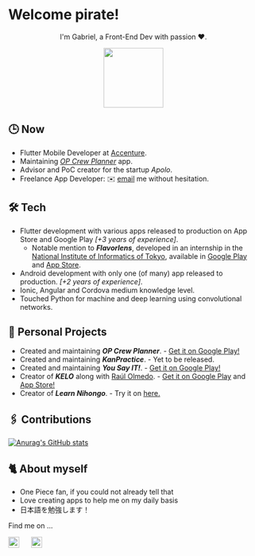 # Welcome pirate!

<p align="center">
I'm Gabriel, a Front-End Dev with passion ❤️.
</p>

<p align="center"><img src="https://media.giphy.com/media/7BW9U2cJPQZ0s/giphy.gif" width="120"></p>

## 🕒 Now

- Flutter Mobile Developer at [Accenture](https://www.accenture.com/).
- Maintaining *[OP Crew Planner](https://play.google.com/store/apps/details?id=com.gabr.garc.optcteams&hl=es&gl=US)* app.
- Advisor and PoC creator for the startup *Apolo*.
- Freelance App Developer: ✉️ [email](mailto:devgglop@gmail.com) me without hesitation.

## 🛠️ Tech

- Flutter development with various apps released to production on App Store and Google Play *[+3 years of experience]*. 
    - Notable mention to *__Flavorlens__*, developed in an internship in the [National Institute of Informatics of Tokyo](https://www.nii.ac.jp/en/), available in [Google Play](https://play.google.com/store/apps/details?id=com.nii.dev.flavorlens&gl=ES) and [App Store](https://apps.apple.com/es/app/flavorlens-2/id1554390787).
- Android development with only one (of many) app released to production. *[+2 years of experience]*.
- Ionic, Angular and Cordova medium knowledge level.
- Touched Python for machine and deep learning using convolutional networks.

## 👷 Personal Projects

- Created and maintaining *__OP Crew Planner__*. - [Get it on Google Play!](https://play.google.com/store/apps/details?id=com.gabr.garc.optcteams&hl=es&gl=US)
- Created and maintaining *__KanPractice__*. - Yet to be released.
- Created and maintaining *__You Say IT!__*. - [Get it on Google Play!](https://play.google.com/store/apps/details?id=com.gabr.garc.you_say_it&hl=es&gl=US)
- Creator of *__KELO__* along with [Raúl Olmedo](https://github.com/olmedocr). - [Get it on Google Play](https://play.google.com/store/apps/details?id=com.gabr.gabc.kelo&hl=es&gl=US) and [App Store!](https://apps.apple.com/au/app/kelo/id1559757993)
- Creator of *__Learn Nihongo__*. - Try it on [here.](https://learn-nihongo.web.app)

## 🖇️ Contributions

[![Anurag's GitHub stats](https://github-readme-stats.vercel.app/api?username=gabrielglbh)](https://github.com/anuraghazra/github-readme-stats)

## 🐈 About myself

- One Piece fan, if you could not already tell that
- Love creating apps to help me on my daily basis
- 日本語を勉強します！

Find me on ...

[<img src="https://raw.githubusercontent.com/peterthehan/peterthehan/main/assets/github.svg" width="22px" alt="GitHub"/>](https://github.com/gabrielglbh)
&nbsp;&nbsp;&nbsp;&nbsp;
[<img src="https://raw.githubusercontent.com/peterthehan/peterthehan/master/assets/linkedin.svg" width="22px" alt="LinkedIn"/>](https://www.linkedin.com/in/ggarclop)
